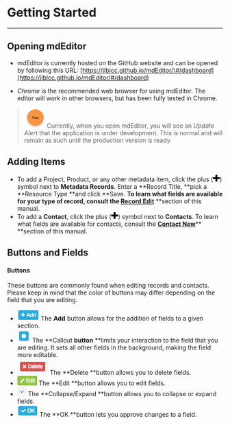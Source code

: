 # Getting Started

---

## Opening mdEditor

* mdEditor is currently hosted on the GitHub website and can be opened by following this URL: [https://jlblcc.github.io/mdEditor/\#/dashboard](https://jlblcc.github.io/mdEditor/#/dashboard)

* _Chrome_ is the recommended web browser for using mdEditor. The editor will work in other browsers, but has been fully tested in Chrome.

> ![](/assets/note_small.png)Currently, when you open mdEditor, you will see an _Update Alert_ that the application is under development. This is normal and will remain as such until the production version is ready.

## Adding Items

* To add a Project, Product, or any other metadata item, click the plus \(![](/assets/symbol_plus_16.png)\) symbol next to **Metadata Records**. Enter a **Record Title, **pick a **Resource Type **and click **Save. **To learn what fields are available for your type of record, consult the [**Record Edit**](/record\edit.md)** **section of this manual.
* To add a **Contact**, click the plus \(![](/assets/symbol_plus_16.png)\) symbol next to **Contacts**. To learn what fields are available for contacts, consult the [**Contact New**](/contact\new.md)** **section of this manual.

## Buttons and Fields

#### Buttons

These buttons are commonly found when editing records and contacts. Please keep in mind that the color of buttons may differ depending on the field that you are editing.

* ![](/assets/add_button.png) The **Add** button allows for the addition of fields to a given section.
* ![](/assets/Callout_Button.png) The **Callout **button** **limits your interaction to the field that you are editing. It sets all other fields in the background, making the field more editable.
* ![](/assets/delete_button.png) The **Delete **button allows you to delete fields.
* ![](/assets/edit_field_button.png) The **Edit **button allows you to edit fields.
* ![](/assets/expand_collapse_button.png) The **Collapse/Expand **button allows you to collapse or expand fields.
* ![](/assets/ok_button.png) The **OK **button lets you approve changes to a field.



